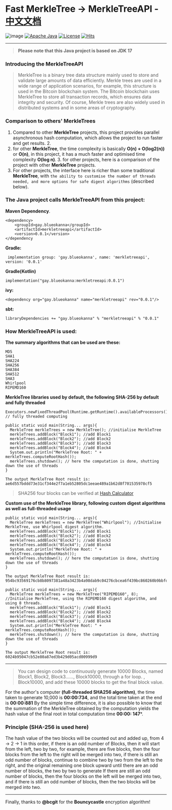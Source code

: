 # Fast MerkleTree -> MerkleTreeAPI - [中文文档](https://github.com/AstralQuanta/MerkleTreeAPI/edit/main/README_zh.md)
![image](https://github.com/blueokanna/MerkleTreeAPI/assets/56761243/05d496fd-0c45-4fef-ab88-852786cfa65b)
[![Apache Java](https://img.shields.io/badge/logo-apache-yellow?logo=apache-maven)](https://www.apache.org/foundation/marks/)
[![License](http://img.shields.io/:license-apache-green.svg?style=flat)](https://www.apache.org/licenses/)
[![Hits](https://hits.sh/github.com/blueokanna/MerkleTreeAPI.git.svg?color=fe7d37)](https://hits.sh/github.com/blueokanna/MerkleTreeAPI.git/)

----

> **Please note that this Java project is based on JDK 17**
 
### Introducing the MerkleTreeAPI
> MerkleTree is a binary tree data structure mainly used to store and validate large amounts of data efficiently. Merkle trees are used in a wide range of application scenarios, for example, this structure is used in the Bitcoin blockchain system. The Bitcoin blockchain uses MerkleTree to store all transaction records, which ensures data integrity and security. Of course, Merkle trees are also widely used in distributed systems and in some areas of cryptography.


### Comparison to others' **MerkleTrees**
1. Compared to other **MerkleTree** projects, this project provides parallel asynchronous hash computation, which allows the project to run faster and get results. 2.
2. for other **MerkleTree**, the time complexity is basically **O(n) + O(log2(n))** or **O(n)**, in this project, it has a much faster and optimised time complexity **O(log n)**. 3. for other projects, here is a comparison of the project with other **MerkleTree** projects.
3. For other projects, the interface here is richer than some traditional **MerkleTree**, with `the ability to customise the number of threads needed, and more options for safe digest algorithms` (described below).

### The Java project calls MerkleTreeAPI from this project:
**Maven Dependency**.
```
<dependency>
    <groupId>gay.blueokanna</groupId>
    <artifactId>merkletreeapi</artifactId>
    <version>0.0.1</version>
</dependency
```
**Gradle:**
```
 implementation group: 'gay.blueokanna', name: 'merkletreeapi', version: '0.0.1'
```
**Gradle(Kotlin)**
```
implementation("gay.blueokanna:merkletreeapi:0.0.1")
```
**ivy:**
```
<dependency org="gay.blueokanna" name="merkletreeapi" rev="0.0.1"/>
```
**sbt:**
```
libraryDependencies += "gay.blueokanna" % "merkletreeapi" % "0.0.1"
```

### How MerkleTreeAPI is used:
**The summary algorithms that can be used are these:**
```
MD5
SHA1
SHA224
SHA256
SHA384
SHA512
SHA3
Whirlpool
RIPEMD160
```

**MerkleTree libraries used by default, the following SHA-256 by default and fully threaded**
```
Executors.newFixedThreadPool(Runtime.getRuntime().availableProcessors(); // fully threaded computing
```
```
public static void main(String... args){
  MerkleTree merkleTrees = new MerkleTree(); //initialise MerkleTree
  merkleTrees.addBlock("Block1"); //add Block1
  merkleTrees.addBlock("Block2"); //add Block2
  merkleTrees.addBlock("Block3"); //add Block3
  merkleTrees.addBlock("Block4"); //add Block4
  System.out.println("MerkleTree Root: " + merkleTrees.computeRootHash());
  merkleTrees.shutdown(); // here the computation is done, shutting down the use of threads
}

The output MerkleTree Root result is: ae6d557bddd73e31cf344e2f7a1eb52805dc1eeae489a1b62d8f701535978cf5
```
> SHA256 four blocks can be verified at [Hash Calculator](https://blockchain-academy.hs-mittweida.de/merkle-tree/)

**Custom use of the MerkleTree library, following custom digest algorithms as well as full-threaded usage**
```
public static void main(String... args){
  MerkleTree merkleTrees = new MerkleTree("Whirlpool"); //Initialise MerkleTree, use Whirlpool digest algorithm.
  merkleTrees.addBlock("Block1"); //add Block1
  merkleTrees.addBlock("Block2"); //add Block2
  merkleTrees.addBlock("Block3"); //add Block3
  merkleTrees.addBlock("Block4"); //add Block4
  System.out.println("MerkleTree Root: " + merkleTrees.computeRootHash());
  merkleTrees.shutdown(); // here the computation is done, shutting down the use of threads
}

The output MerkleTree Root result is:
954bc93569176cb8b8097381a48a3423b4a98dab9c04276cbcea6f439bc860260b9bbfdb030f75621527c445e962289c063177eb4739fbee500f86ac84e11738
```

```
public static void main(String... args){
  MerkleTree merkleTrees = new MerkleTree("RIPEMD160", 8); //Initialise MerkleTree, using the RIPEMD160 digest algorithm, and using 8 threads.
  merkleTrees.addBlock("Block1"); //add Block1
  merkleTrees.addBlock("Block2"); //add Block2
  merkleTrees.addBlock("Block3"); //add Block3
  merkleTrees.addBlock("Block4"); //add Block4
  System.out.println("MerkleTree Root: " + merkleTrees.computeRootHash());
  merkleTrees.shutdown(); // here the computation is done, shutting down the use of threads
}

The output MerkleTree Root result is: 6024b95047cb52e80a87ed3b429d05acd00999d9
```
----

> You can design code to continuously generate 10000 Blocks, named Block1, Block2, Block3......, Block10000, through a for loop. , Block10000, and add these 10000 blocks to get the final block value.

For the author's computer **(full-threaded SHA256 algorithm)**, the time taken to generate 10,000 is **00:00:734**, and the total time taken at the end is **00:00:881** By the simple time difference, it is also possible to know that the summation of the MerkleTree obtained by the computation yields the hash value of the final root in total computation time **00:00: 147***.

### Principle (SHA-256 is used here)
The hash value of the two blocks will be counted out and added up, from 4 -> 2 -> 1 in this order, if there is an odd number of Blocks, then it will start from the left, two by two, for example, there are five blocks, then the four blocks from the left to the right will be merged into two, if there is still an odd number of blocks, continue to combine two by two from the left to the right, and the original remaining one block upward until there are an odd number of blocks, the two by two to generate If there are still an odd number of blocks, then the four blocks on the left will be merged into two, and if there is still an odd number of blocks, then the two blocks will be merged into two.

----
Finally, thanks to **@bcgit** for the **Bouncycastle** encryption algorithm!
